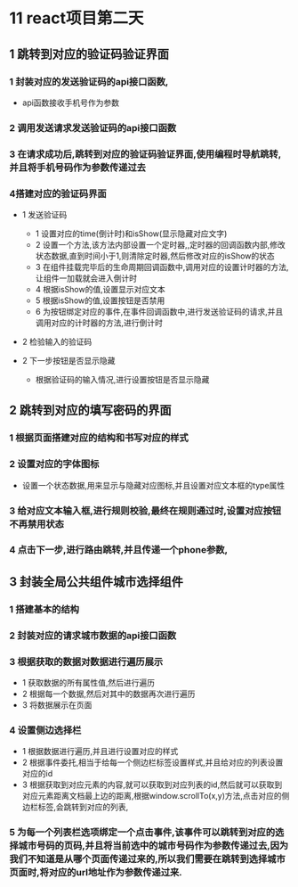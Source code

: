# 11  react项目第二天

## 1 跳转到对应的验证码验证界面

### 1 封装对应的发送验证码的api接口函数,

- api函数接收手机号作为参数

### 2 调用发送请求发送验证码的api接口函数

### 3 在请求成功后,跳转到对应的验证码验证界面,使用编程时导航跳转,并且将手机号码作为参数传递过去

### 4搭建对应的验证码界面

- 1 发送验证码

	- 1 设置对应的time(倒计时)和isShow(显示隐藏对应文字)
	- 2 设置一个方法,该方法内部设置一个定时器,,定时器的回调函数内部,修改状态数据,直到时间小于1,则清除定时器,然后修改对应的isShow的状态
	- 3 在组件挂载完毕后的生命周期回调函数中,调用对应的设置计时器的方法,让组件一加载就会进入倒计时
	- 4 根据isShow的值,设置显示对应文本
	- 5 根据isShow的值,设置按钮是否禁用
	- 6 为按钮绑定对应的事件,在事件回调函数中,进行发送验证码的请求,并且调用对应的计时器的方法,进行倒计时

- 2 检验输入的验证码
- 2 下一步按钮是否显示隐藏

	- 根据验证码的输入情况,进行设置按钮是否显示隐藏

## 2 跳转到对应的填写密码的界面

### 1 根据页面搭建对应的结构和书写对应的样式

### 2 设置对应的字体图标

- 设置一个状态数据,用来显示与隐藏对应图标,并且设置对应文本框的type属性

### 3 给对应文本输入框,进行规则校验,最终在规则通过时,设置对应按钮不再禁用状态

### 4 点击下一步,进行路由跳转,并且传递一个phone参数,

## 3 封装全局公共组件城市选择组件

### 1 搭建基本的结构

### 2  封装对应的请求城市数据的api接口函数

### 3 根据获取的数据对数据进行遍历展示

- 1 获取数据的所有属性值,然后进行遍历
- 2 根据每一个数据,然后对其中的数据再次进行遍历
- 3 将数据展示在页面

### 4 设置侧边选择栏

- 1 根据数据进行遍历,并且进行设置对应的样式
- 2 根据事件委托,相当于给每一个侧边栏标签设置样式,并且给对应的列表设置对应的id
- 3 根据获取到对应元素的内容,就可以获取到对应列表的id,然后就可以获取到对应元素距离文档最上边的距离,根据window.scrollTo(x,y)方法,点击对应的侧边栏标签,会跳转到对应的列表,

### 5 为每一个列表栏选项绑定一个点击事件,该事件可以跳转到对应的选择城市号码的页码,并且将当前选中的城市号码作为参数传递过去,因为我们不知道是从哪个页面传递过来的,所以我们需要在跳转到选择城市页面时,将对应的url地址作为参数传递过来.

